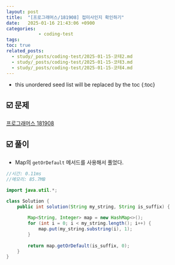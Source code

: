 ```yaml
---
layout: post
title:  "[프로그래머스/181908] 접미사인지 확인하기"
date:   2025-01-16 21:43:06 +0900
categories: 
            - coding-test
tags:        
toc: true
related_posts:
  - study/_posts/coding-test/2025-01-15-코테2.md
  - study/_posts/coding-test/2025-01-15-코테3.md
  - study/_posts/coding-test/2025-01-15-코테4.md
---
```

* this unordered seed list will be replaced by the toc
{:toc}

## ☑️ 문제

[프로그래머스 181908](https://school.programmers.co.kr/learn/courses/30/lessons/181908)

## ☑️ 풀이

- Map의 `getOrDefault` 메서드를 사용해서 풀었다.

```java
//시간: 0.11ms
//메모리: 85.7MB

import java.util.*;

class Solution {
    public int solution(String my_string, String is_suffix) {
        
        Map<String, Integer> map = new HashMap<>();
        for (int i = 0; i < my_string.length(); i++) {
            map.put(my_string.substring(i), 1);
        }
        
        return map.getOrDefault(is_suffix, 0);
    }
}
```
